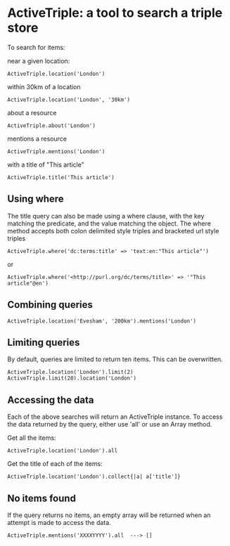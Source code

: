 ActiveTriple: a tool to search a triple store
=============================================

To search for items: 

near a given location:

    ActiveTriple.location('London')

within 30km of a location

    ActiveTriple.location('London', '30km')

about a resource

    ActiveTriple.about('London')

mentions a resource

    ActiveTriple.mentions('London')

with a title of "This article"

    ActiveTriple.title('This article')

Using where
-----------

The title query can also be made using a where clause, with the key matching
the predicate, and the value matching the object. The where method accepts
both colon delimited style triples and bracketed url style triples 

    ActiveTriple.where('dc:terms:title' => 'text:en:"This article"')

or

    ActiveTriple.where('<http://purl.org/dc/terms/title>' => '"This article"@en')

Combining queries
-----------------

    ActiveTriple.location('Evesham', '200km').mentions('London')

Limiting queries
----------------
By default, queries are limited to return ten items. This can be overwritten.

    ActiveTriple.location('London').limit(2)
    ActiveTriple.limit(20).location('London')

Accessing the data
------------------

Each of the above searches will return an ActiveTriple instance. To access
the data returned by the query, either use 'all' or use an Array method.

Get all the items:

    ActiveTriple.location('London').all

Get the title of each of the items:

    ActiveTriple.location('London').collect{|a| a['title']}

No items found
--------------
If the query returns no items, an empty array will be returned when an attempt
is made to access the data.

    ActiveTriple.mentions('XXXXYYYY').all  ---> []

